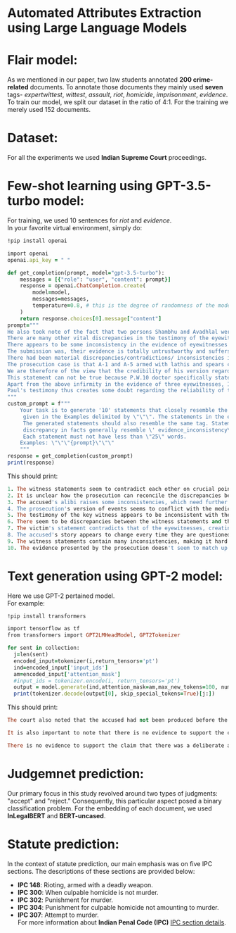 # Automated Attributes Extraction using Large Language Models
# Flair model:
As we mentioned in our paper, two law students annotated **200 crime-related** documents. To annotate those documents they mainly used **seven** tags- _expertwittest_, _wittest_, _assault_, _riot_, _homicide_, _imprisonment_, _evidence_. <br>
To train our model, we split our dataset in the ratio of 4:1. For the training we merely used 152 documents. 
# Dataset:
For all the experiments we used **Indian Supreme Court** proceedings.
# Few-shot learning using GPT-3.5-turbo model:
For training, we used 10 sentences for _riot_ and _evidence_. <br>
In your favorite virtual environment, simply do:
```ruby
!pip install openai
```
```ruby
import openai
openai.api_key = " "
```
```ruby
def get_completion(prompt, model="gpt-3.5-turbo"):
    messages = [{"role": "user", "content": prompt}]
    response = openai.ChatCompletion.create(
        model=model,
        messages=messages,
        temperature=0.8, # this is the degree of randomness of the model's output
    )
    return response.choices[0].message["content"]
prompt="""
He also took note of the fact that two persons Shambhu and Avadhlal were falsely involved as accused by P.W.1.
There are many other vital discrepancies in the testimony of the eyewitnesses inasmuch as the testimony of the witnesses are at variance with the case set out in the First Information Report and as such, the High Court was justified in discarding the testimony of the witnesses.
There appears to be some inconsistency in the evidence of eyewitnesses and the medical evidence but this inconsistency is of very insignificant character
The submission was, their evidence is totally untrustworthy and suffers from material contradictions.
There had been material discrepancies/contradictions/ inconsistencies in regard to the lodging of FIR and investigation so far as the statements of Pratap Singh, Head Constable, and R.D. Yadav, S.O., and the entries made in the Rojnamcha.
The prosecution case is that A-1 and A-5 armed with lathis and spears cannot be accepted inasmuch as neither of them used any such weapon
We are therefore of the view that the credibility of his version regarding the words alleged to have been uttered by the victim is open to doubt as it goes against probabilities and the natural course of conduct
This statement can not be true because P.W.10 doctor specifically stated that the injured was not sent by the police and there was no hospital memo.
Apart from the above infirmity in the evidence of three eyewitnesses, I find that the prosecution evidence is of a partisan character and not much on which implicit reliance can be placed.
Paul's testimony thus creates some doubt regarding the reliability of the prosecution evidence that Joseph had received injury with a wooden spear at the hand of accused No. 6.
"""
custom_prompt = f"""
    Your task is to generate '10' statements that closely resemble the statements
     given in the Examples delimited by \"\"\". The statements in the example resemble a tag \'evidence_inconsistency\'.
     The generated statements should also resemble the same tag. Statements that imply some impending
     discrepancy in facts generally resemble \' evidence_inconsistency\'.
     Each statement must not have less than \"25\" words.
    Examples: \"\"\"{prompt}\"\"\"
    """
response = get_completion(custom_prompt)
print(response)
```
This should print:
```ruby
1. The witness statements seem to contradict each other on crucial points, raising concerns about their accuracy.
2. It is unclear how the prosecution can reconcile the discrepancies between the witness statements and the physical evidence.
3. The accused's alibi raises some inconsistencies, which need further investigation to establish the truth.
4. The prosecution's version of events seems to conflict with the medical evidence, casting doubt on their reliability.
5. The testimony of the key witness appears to be inconsistent with the facts of the case, leading to questions about their credibility.
6. There seem to be discrepancies between the witness statements and the official records, which need to be resolved before proceeding with the case.
7. The victim's statement contradicts that of the eyewitnesses, creating uncertainty about what really happened.
8. The accused's story appears to change every time they are questioned, making it difficult to establish the facts of the case.
9. The witness statements contain many inconsistencies, making it hard to determine what really happened.
10. The evidence presented by the prosecution doesn't seem to match up with the timeline of events, creating doubt about the veracity of their claims.
```
# Text generation using GPT-2 model:
Here we use GPT-2 pertained model. <br>
For example: <br>
```ruby
!pip install transformers
```
```ruby
import tensorflow as tf
from transformers import GPT2LMHeadModel, GPT2Tokenizer
```
```ruby
for sent in collection:
  j=len(sent)
  encoded_input=tokenizer(i,return_tensors='pt')
  ind=encoded_input['input_ids']
  am=encoded_input['attention_mask']
  #input_ids = tokenizer.encode(i, return_tensors='pt')
  output = model.generate(ind,attention_mask=am,max_new_tokens=100, num_beams=5, no_repeat_ngram_size=2, early_stopping=True,temperature=1.5)
  print(tokenizer.decode(output[0], skip_special_tokens=True)[j:])
```
This should print:
```ruby
The court also noted that the accused had not been produced before the court on the day of the hearing. The court further observed that it was not possible for the prosecution to prove the case beyond a reasonable doubt. It was, therefore, directed that both accused should be produced for cross-examination.

It is also important to note that there is no evidence to support the contention that the accused was in possession of a firearm at the time of his arrest. It is not possible for a person to have a gun in his possession at a time when he is being questioned by the police. There is, therefore, no basis on which to conclude that he was carrying a weapon at that time. In addition, it is clear from the evidence of other witnesses that they were not aware of any gun being

There is no evidence to support the claim that there was a deliberate attempt to cover up the truth about the events of 9/11. There is, however, some evidence that the official story is not the whole truth and that some of the facts may not be as they are being presented to the public.
```
# Judgemnet prediction:
Our primary focus in this study revolved around two types of judgments: "accept" and "reject." Consequently, this particular aspect posed a binary classification problem. For the embedding of each document, we used **InLegalBERT** and **BERT-uncased**.
#  Statute prediction:
In the context of statute prediction, our main emphasis was on five IPC sections. The descriptions of these sections are provided below: <br>
* **IPC 148**: Rioting, armed with a deadly weapon. <br>
* **IPC 300**: When culpable homicide is not murder. <br>
* **IPC 302**: Punishment for murder. <br>
* **IPC 304**: Punishment for culpable homicide not amounting to murder. <br>
* **IPC 307**: Attempt to murder.<br>
For more information about **Indian Penal Code (IPC)** [IPC section details]([https://pages.github.com/](https://www.indiacode.nic.in/bitstream/123456789/2263/1/A1860-45.pdf)https://www.indiacode.nic.in/bitstream/123456789/2263/1/A1860-45.pdf).

